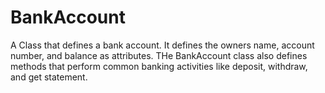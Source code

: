# BankAccount

A Class that defines a bank account. It defines the owners name, account number, and balance as attributes.
THe BankAccount class also defines methods that perform common banking activities like deposit, withdraw, and get statement.
